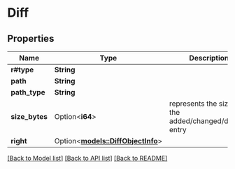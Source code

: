 # Diff

## Properties

Name | Type | Description | Notes
------------ | ------------- | ------------- | -------------
**r#type** | **String** |  | 
**path** | **String** |  | 
**path_type** | **String** |  | 
**size_bytes** | Option<**i64**> | represents the size of the added/changed/deleted entry | [optional]
**right** | Option<[**models::DiffObjectInfo**](DiffObjectInfo.md)> |  | [optional]

[[Back to Model list]](../README.md#documentation-for-models) [[Back to API list]](../README.md#documentation-for-api-endpoints) [[Back to README]](../README.md)



